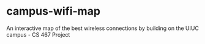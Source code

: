campus-wifi-map
===============

An interactive map of the best wireless connections by building on the UIUC campus - CS 467 Project
